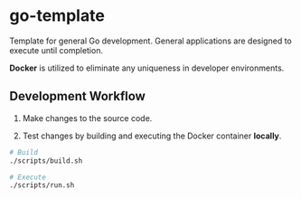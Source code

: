 # go-template

Template for general Go development. General applications are designed to execute until completion.

**Docker** is utilized to eliminate any uniqueness in developer environments.

## Development Workflow

1. Make changes to the source code.

2. Test changes by building and executing the Docker container **locally**.

```sh
# Build
./scripts/build.sh

# Execute
./scripts/run.sh
```